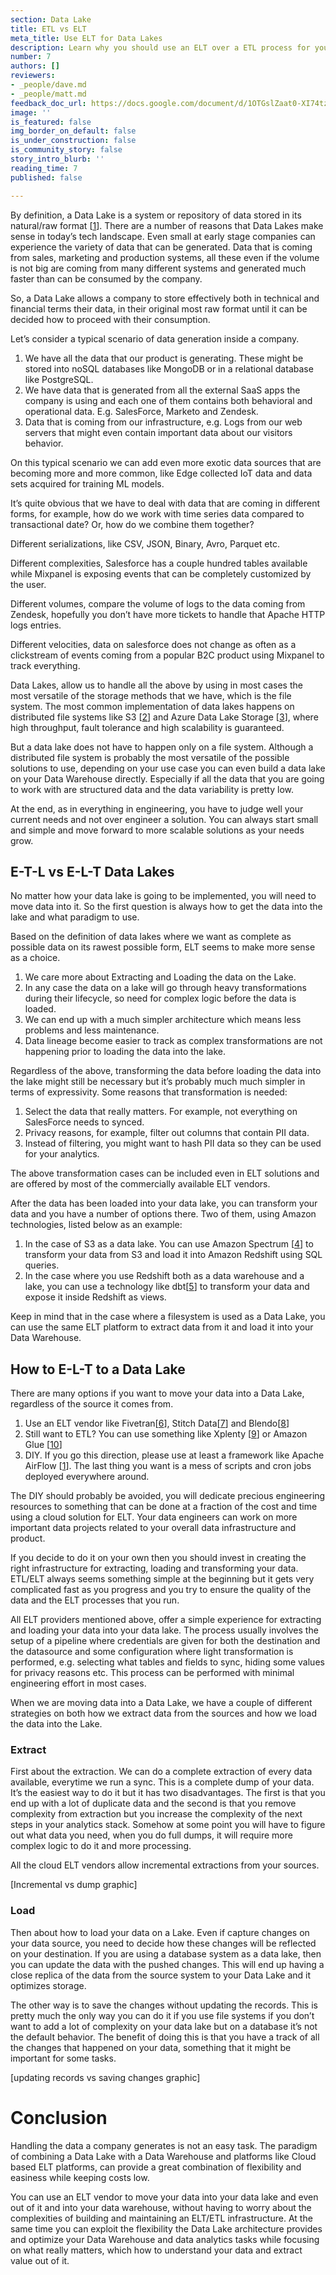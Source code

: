 ```yaml
---
section: Data Lake
title: ETL vs ELT
meta_title: Use ELT for Data Lakes
description: Learn why you should use an ELT over a ETL process for your Data Lake
number: 7
authors: []
reviewers:
- _people/dave.md
- _people/matt.md
feedback_doc_url: https://docs.google.com/document/d/1OTGslZaat0-XI74tzWy6kVDyZ21-4kUVzRLqYH-1nQ4/edit?usp=sharing
image: ''
is_featured: false
img_border_on_default: false
is_under_construction: false
is_community_story: false
story_intro_blurb: ''
reading_time: 7
published: false

---
```

By definition, a Data Lake is a system or repository of data stored in its natural/raw format \[[1](https://en.wikipedia.org/wiki/Data_lake)\]. There are a number of reasons that Data Lakes make sense in today’s tech landscape. Even small at early stage companies can experience the variety of data that can be generated. Data that is coming from sales, marketing and production systems, all these even if the volume is not big are coming from many different systems and generated much faster than can be consumed by the company.

So, a Data Lake allows a company to store effectively both in technical and financial terms their data, in their original most raw format until it can be decided how to proceed with their consumption.

Let’s consider a typical scenario of data generation inside a company.

1. We have all the data that our product is generating. These might be stored into noSQL databases like MongoDB or in a relational database like PostgreSQL.
2. We have data that is generated from all the external SaaS apps the company is using and each one of them contains both behavioral and operational data. E.g. SalesForce, Marketo and Zendesk.
3. Data that is coming from our infrastructure, e.g. Logs from our web servers that might even contain important data about our visitors behavior.

On this typical scenario we can add even more exotic data sources that are becoming more and more common, like Edge collected IoT data and data sets acquired for training ML models.

It’s quite obvious that we have to deal with data that are coming in different forms, for example, how do we work with time series data compared to transactional date? Or, how do we combine them together?

Different serializations, like CSV, JSON, Binary, Avro, Parquet etc.

Different complexities, Salesforce has a couple hundred tables available while Mixpanel is exposing events that can be completely customized by the user.

Different volumes, compare the volume of logs to the data coming from Zendesk, hopefully you don’t have more tickets to handle that Apache HTTP logs entries.

Different velocities, data on salesforce does not change as often as a clickstream of events coming from a popular B2C product using Mixpanel to track everything.

Data Lakes, allow us to handle all the above by using in most cases the most versatile of the storage methods that we have, which is the file system. The most common implementation of data lakes happens on distributed file systems like S3 \[[2](https://docs.aws.amazon.com/whitepapers/latest/building-data-lakes/amazon-s3-data-lake-storage-platform.html)\] and Azure Data Lake Storage \[[3](https://azure.microsoft.com/en-us/services/storage/data-lake-storage/)\], where high throughput, fault tolerance and high scalability is guaranteed.

But a data lake does not have to happen only on a file system. Although a distributed file system is probably the most versatile of the possible solutions to use, depending on your use case you can even build a data lake on your Data Warehouse directly. Especially if all the data that you are going to work with are structured data and the data variability is pretty low.

At the end, as in everything in engineering, you have to judge well your current needs and not over engineer a solution. You can always start small and simple and move forward to more scalable solutions as your needs grow.

## E-T-L vs E-L-T Data Lakes

No matter how your data lake is going to be implemented, you will need to move data into it. So the first question is always how to get the data into the lake and what paradigm to use.

Based on the definition of data lakes where we want as complete as possible data on its rawest possible form, ELT seems to make more sense as a choice.

1. We care more about Extracting and Loading the data on the Lake.
2. In any case the data on a lake will go through heavy transformations during their lifecycle, so need for complex logic before the data is loaded.
3. We can end up with a much simpler architecture which means less problems and less maintenance.
4. Data lineage become easier to track as complex transformations are not happening prior to loading the data into the lake.

Regardless of the above, transforming the data before loading the data into the lake might still be necessary but it’s probably much much simpler in terms of expressivity. Some reasons that transformation is needed:

1. Select the data that really matters. For example, not everything on SalesForce needs to synced.
2. Privacy reasons, for example, filter out columns that contain PII data.
3. Instead of filtering, you might want to hash PII data so they can be used for your analytics.

The above transformation cases can be included even in ELT solutions and are offered by most of the commercially available ELT vendors.

After the data has been loaded into your data lake, you can transform your data and you have a number of options there. Two of them, using Amazon technologies, listed below as an example:

1. In the case of S3 as a data lake. You can use Amazon Spectrum \[[4](https://docs.aws.amazon.com/redshift/latest/dg/c-getting-started-using-spectrum.html)\] to transform your data from S3 and load it into Amazon Redshift using SQL queries.
2. In the case where you use Redshift both as a data warehouse and a lake, you can use a technology like dbt\[[5](https://getdbt.com/)\] to transform your data and expose it inside Redshift as views.

Keep in mind that in the case where a filesystem is used as a Data Lake, you can use the same ELT platform to extract data from it and load it into your Data Warehouse.

## How to E-L-T to a Data Lake

There are many options if you want to move your data into a Data Lake, regardless of the source it comes from.

1. Use an ELT vendor like Fivetran\[[6](https://fivetran.com/)\], Stitch Data\[[7](https://stitchdata.com)\] and Blendo\[[8](https://www.blendo.co)\]
2. Still want to ETL? You can use something like Xplenty \[[9](https://www.xplenty.com/)\] or Amazon Glue \[[10](https://aws.amazon.com/glue/)\]
3. DIY. If you go this direction, please use at least a framework like Apache AirFlow \[[1](https://airflow.apache.org/)\]. The last thing you want is a mess of scripts and cron jobs deployed everywhere around.

The DIY should probably be avoided, you will dedicate precious engineering resources to something that can be done at a fraction of the cost and time using a cloud solution for ELT. Your data engineers can work on more important data projects related to your overall data infrastructure and product.

If you decide to do it on your own then you should invest in creating the right infrastructure for extracting, loading and transforming your data. ETL/ELT always seems something simple at the beginning but it gets very complicated fast as you progress and you try to ensure the quality of the data and the ELT processes that you run.

All ELT providers mentioned above, offer a simple experience for extracting and loading your data into your data lake. The process usually involves the setup of a pipeline where credentials are given for both the destination and the datasource and some configuration where light transformation is performed, e.g. selecting what tables and fields to sync, hiding some values for privacy reasons etc. This process can be performed with minimal engineering effort in most cases.

When we are moving data into a Data Lake, we have a couple of different strategies on both how we extract data from the sources and how we load the data into the Lake.

### Extract

First about the extraction. We can do a complete extraction of every data available, everytime we run a sync. This is a complete dump of your data. It’s the easiest way to do it but it has two disadvantages. The first is that you end up with a lot of duplicate data and the second is that you remove complexity from extraction but you increase the complexity of the next steps in your analytics stack. Somehow at some point you will have to figure out what data you need, when you do full dumps, it will require more complex logic to do it and more processing.

All the cloud ELT vendors allow incremental extractions from your sources.

\[Incremental vs dump graphic\]

### Load

Then about how to load your data on a Lake. Even if capture changes on your data source, you need to decide how these changes will be reflected on your destination. If you are using a database system as a data lake, then you can update the data with the pushed changes. This will end up having a close replica of the data from the source system to your Data Lake and it optimizes storage.

The other way is to save the changes without updating the records. This is pretty much the only way you can do it if you use file systems if you don’t want to add a lot of complexity on your data lake but on a database it’s not the default behavior. The benefit of doing this is that you have a track of all the changes that happened on your data, something that it might be important for some tasks.

\[updating records vs saving changes graphic\]

# Conclusion

Handling the data a company generates is not an easy task. The paradigm of combining a Data Lake with a Data Warehouse and platforms like Cloud based ELT platforms, can provide a great combination of flexibility and easiness while keeping costs low.

You can use an ELT vendor to move your data into your data lake and even out of it and into your data warehouse, without having to worry about the complexities of building and maintaining an ELT/ETL infrastructure. At the same time you can exploit the flexibility the Data Lake architecture provides and optimize your Data Warehouse and data analytics tasks while focusing on what really matters, which how to understand your data and extract value out of it.